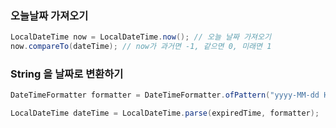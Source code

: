 ### 오늘날짜 가져오기

```java
LocalDateTime now = LocalDateTime.now(); // 오늘 날짜 가져오기
now.compareTo(dateTime); // now가 과거면 -1, 같으면 0, 미래면 1
```


### String 을 날짜로 변환하기

```java
DateTimeFormatter formatter = DateTimeFormatter.ofPattern("yyyy-MM-dd HH:mm:ss");

LocalDateTime dateTime = LocalDateTime.parse(expiredTime, formatter);

```
